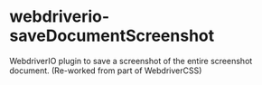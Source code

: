 # webdriverio-saveDocumentScreenshot
WebdriverIO plugin to save a screenshot of the entire screenshot document. (Re-worked from part of WebdriverCSS)
